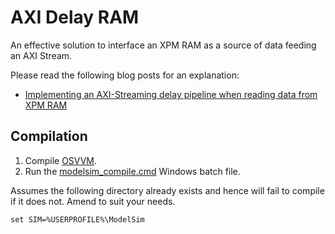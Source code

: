 # AXI Delay RAM

An effective solution to interface an XPM RAM as a source of data feeding an AXI Stream.

Please read the following blog posts for an explanation:

* [Implementing an AXI-Streaming delay pipeline when reading data from XPM RAM](https://blog.abbey1.org.uk/index.php/technology/implementing-an-axi-streaming-delay-pipeline-when-reading)


## Compilation

1. Compile [OSVVM](../compile_osvvm.cmd).
2. Run the [modelsim_compile.cmd](modelsim_compile.cmd) Windows batch file.

Assumes the following directory already exists and hence will fail to compile if it does not. Amend to suit your needs.

```batch
set SIM=%USERPROFILE%\ModelSim
```
